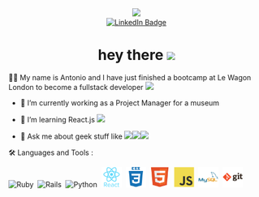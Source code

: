 

<div id="header" align="center">
  <img src="https://media.giphy.com/media/LEe5yo2E9Fi3FmuEPK/giphy.gif" width="100"/>
</div>
<div id="badges" align="center">
 <a href="https://www.linkedin.com/in/antonio-moschetti/">
  <img src="https://img.shields.io/badge/LinkedIn-blue?style=for-the-badge&logo=linkedin&logoColor=white" alt="LinkedIn   Badge"/> 
 </a>
</div>
<h1 align="center">
  hey there
  <img src="https://media.giphy.com/media/hvRJCLFzcasrR4ia7z/giphy.gif" width="30px"/>
</h1>



:man_technologist: My name is Antonio and I have just finished a bootcamp at Le Wagon London to become a fullstack developer <img src="https://media.giphy.com/media/WUlplcMpOCEmTGBtBW/giphy.gif" width="30">

- 🔭 I’m currently working as a Project Manager for a museum

- 🌱 I’m learning React.js <img src="https://media.giphy.com/media/eNAsjO55tPbgaor7ma/giphy.gif" width="20">

- 💬 Ask me about geek stuff like <img src="https://media.giphy.com/media/LmBLaWEvjIObZuekhE/giphy.gif" width="30"><img src="https://media.giphy.com/media/2aC6RGDCyvq5RKM5pu/giphy.gif" width="30"><img src="https://media.giphy.com/media/QAmY7aoFRj13hEMFd6/giphy.gif" width="30">
 

:hammer_and_wrench: Languages and Tools :
<div>  
   <img src="https://cdn.jsdelivr.net/gh/devicons/devicon/icons/ruby/ruby-plain-wordmark.svg"  title="Ruby" alt="Ruby" width="40" height="40"/>&nbsp;
   <img src="https://cdn.jsdelivr.net/gh/devicons/devicon/icons/rails/rails-plain-wordmark.svg"  title="Rails" alt="Rails" width="40" height="40"/>&nbsp;
  <img src="https://cdn.jsdelivr.net/gh/devicons/devicon/icons/python/python-original-wordmark.svg"  title="Python" alt="Python" width="40" height="40"/>&nbsp;
  <img src="https://github.com/devicons/devicon/blob/master/icons/react/react-original-wordmark.svg" title="React" alt="React" width="40" height="40"/>&nbsp;  
  <img src="https://github.com/devicons/devicon/blob/master/icons/css3/css3-plain-wordmark.svg"  title="CSS3" alt="CSS" width="40" height="40"/>&nbsp;
  <img src="https://github.com/devicons/devicon/blob/master/icons/html5/html5-original.svg" title="HTML5" alt="HTML" width="40" height="40"/>&nbsp;
  <img src="https://github.com/devicons/devicon/blob/master/icons/javascript/javascript-original.svg" title="JavaScript" alt="JavaScript" width="40" height="40"/>&nbsp;  
  <img src="https://github.com/devicons/devicon/blob/master/icons/mysql/mysql-original-wordmark.svg" title="MySQL"  alt="MySQL" width="40" height="40"/>&nbsp;  
  <img src="https://github.com/devicons/devicon/blob/master/icons/git/git-original-wordmark.svg" title="Git" **alt="Git" width="40" height="40"/>
</div>




